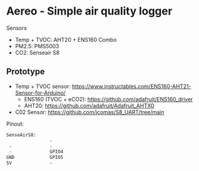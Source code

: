 # Aereo - Simple air quality logger

Sensors

- Temp + TVOC: AHT20 + ENS160 Combo
- PM2.5: PMS5003
- CO2: Senseair S8

## Prototype

- Temp + TVOC sensor: <https://www.instructables.com/ENS160-AHT21-Sensor-for-Arduino/>
  - ENS160 (TVOC + eCO2): <https://github.com/adafruit/ENS160_driver>
  - AHT20: <https://github.com/adafruit/Adafruit_AHTX0>
- C02 Sensor: <https://github.com/jcomas/S8_UART/tree/main>

Pinout:

```txt
SenseAirS8:
                -
 -              -
 -              GPIO4
GND             GPIO5
5V              -
```
